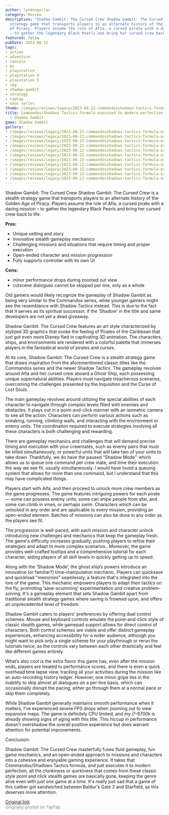 ```yaml
---
author: lyndonguitar
category: Review
description: 'Shadow Gambit: The Cursed Crew Shadow Gambit: The Cursed Crew is a stealth
  strategy game that transports players to an alternate history of the Golden Age
  of Piracy. Players assume the role of Afia, a cursed pirate with a daring mission
  – to gather the legendary Black Pearls and bring her cursed crew back to life.'
featured: false
pubDate: 2023-08-22
tags:
- action
- adventure
- console
- pc
- playstation
- playstation 4
- playstation 5
- rpg
- shadow-gambit
- strategy
- taptap
- xbox series
thumb: /images/reviews/legacy/2023-08-22-commandosshadows-tactics-formula-executed-to-modern-perfection--full-review---shadow-gamb-0.avif
title: Commandos/Shadows Tactics formula executed to modern perfection | Full Review
  - Shadow Gambit
game: Shadow Gambit
gallery:
- /images/reviews/legacy/2023-08-22-commandosshadows-tactics-formula-executed-to-modern-perfection--full-review---shadow-gamb-0.avif
- /images/reviews/legacy/2023-08-22-commandosshadows-tactics-formula-executed-to-modern-perfection--full-review---shadow-gamb-1.avif
- /images/reviews/legacy/2023-08-22-commandosshadows-tactics-formula-executed-to-modern-perfection--full-review---shadow-gamb-2.avif
- /images/reviews/legacy/2023-08-22-commandosshadows-tactics-formula-executed-to-modern-perfection--full-review---shadow-gamb-3.avif
- /images/reviews/legacy/2023-08-22-commandosshadows-tactics-formula-executed-to-modern-perfection--full-review---shadow-gamb-4.avif
- /images/reviews/legacy/2023-08-22-commandosshadows-tactics-formula-executed-to-modern-perfection--full-review---shadow-gamb-5.avif
- /images/reviews/legacy/2023-08-22-commandosshadows-tactics-formula-executed-to-modern-perfection--full-review---shadow-gamb-6.avif
- /images/reviews/legacy/2023-08-22-commandosshadows-tactics-formula-executed-to-modern-perfection--full-review---shadow-gamb-7.avif
- /images/reviews/legacy/2023-08-22-commandosshadows-tactics-formula-executed-to-modern-perfection--full-review---shadow-gamb-8.avif
- /images/reviews/legacy/2023-08-22-commandosshadows-tactics-formula-executed-to-modern-perfection--full-review---shadow-gamb-9.avif
- /images/reviews/legacy/2023-08-22-commandosshadows-tactics-formula-executed-to-modern-perfection--full-review---shadow-gamb-10.avif
---
```

Shadow Gambit: The Cursed Crew
Shadow Gambit: The Cursed Crew is a stealth strategy game that transports players to an alternate history of the Golden Age of Piracy. Players assume the role of Afia, a cursed pirate with a daring mission – to gather the legendary Black Pearls and bring her cursed crew back to life.


**Pros:**
- Unique setting and story
- Innovative stealth gameplay mechanics
- Challenging missions and situations that require timing and proper execution
- Open-ended character and mission progression
- Fully supports controller with its own UI



**Cons:**
- minor performance drops during zoomed out view
- cutscene dialogues cannot be skipped per line, only as a whole


Old gamers would likely recognize the gameplay of Shadow Gambit as being very similar to the Commandos series, while younger gamers might see the resemblance with Shadow Tactics instead. This is due to the fact that it serves as its spiritual successor, if the ‘Shadow’ in the title and same developers are not yet a dead giveaway.

Shadow Gambit: The Cursed Crew features an art style characterized by stylized 3D graphics that evoke the feeling of Pirates of the Caribbean that just got even more Disney-fied in captivating 3D animation. The characters, ships, and environments are rendered with a colorful palette that immerses players in the fantastical world of pirates and curses.

At its core, Shadow Gambit: The Cursed Crew is a stealth strategy game that draws inspiration from the aforementioned classic titles like the Commandos series and the newer Shadow Tactics. The gameplay revolves around Afia and her cursed crew aboard a Ghost Ship, each possessing unique supernatural abilities. Players must navigate treacherous scenarios, overcoming the challenges presented by the Inquisition and the Curse of Lost Souls.

The main gameplay revolves around utilizing the special abilities of each character to navigate through complex levels filled with enemies and obstacles. It plays out in a point-and-click manner with an isometric camera to see all the action. Characters can perform various actions such as sneaking, running, climbing walls, and interacting with the environment or enemy units. The coordination required to execute strategies involving all these characters is both challenging and rewarding.

There are gameplay mechanics and challenges that will demand precise timing and execution with your crewmates, such as enemy pairs that must be killed simultaneously, or powerful units that will take two of your units to take down. Thankfully, we do have the paused “Shadow Mode'' which allows us to queue one command per crew mate, and time their execution the way we see fit, usually simultaneously. I would have loved a queuing system that allows for more than one command, but I understand that this may have complicated things.

Players start with Aifa, and then proceed to unlock more crew members as the game progresses. The game features intriguing powers for each pirate — some can possess enemy units, some can snipe people from afar, and some can climb in vines, or perhaps swim. Characters which can be unlocked in any order and are applicable to every mission, providing an open-ended element. Batches of missions can also be done in any order as the players see fit.

The progression is well-paced, with each mission and character unlock introducing new challenges and mechanics that keep the gameplay fresh. The game's difficulty increases gradually, pushing players to refine their strategies and adapt to more complex scenarios.. Moreover, the game provides well-crafted tooltips and a comprehensive tutorial for each character, aiding players of all skill levels in quickly getting up to speed.

Along with the ‘Shadow Mode’, the ghost ship’s powers introduce an innovative (or familiar?) time-manipulation mechanic. Players can quicksave and quickload "memories" seamlessly, a feature that's integrated into the lore of the game. This mechanic empowers players to adapt their tactics on the fly, promoting ‘save-scumming’ experimentation and creative problem-solving. It's a gameplay element that sets Shadow Gambit apart from traditional stealth strategy games where saving is frowned upon, and offers an unprecedented level of freedom.

Shadow Gambit caters to players' preferences by offering dual control schemes. Mouse and keyboard controls emulate the point-and-click style of classic stealth games, while gamepad support allows for direct control of characters. Both control schemes are viable and offer distinct gameplay experiences, enhancing accessibility for a wider audience, although you might want to pick only a single scheme for your playthrough or rerun the tutorials twice, as the controls vary between each other drastically and feel like different games entirely.

What’s also cool is the extra flavor this game has, even after the mission ends, players are treated to performance scores, and there is even a quick overhead time lapse view, tracking all your activities during the mission like an auto-recording history ledger. However, one minor gripe lies in the inability to skip almost all dialogues on a per-line basis, which can occasionally disrupt the pacing, either go through them at a normal pace or skip them completely.

While Shadow Gambit generally maintains smooth performance when it matters, I’ve experienced severe FPS drops when zooming out to view expansive maps. The game is definitely CPU limited, and my i7-8700k is already showing signs of aging with this title. This hiccup in performance doesn't overshadow the overall positive experience but does warrant attention for potential improvements.

Conclusion:

Shadow Gambit: The Cursed Crew masterfully fuses fluid gameplay, fun game mechanics, and an open-ended approach to missions and characters into a cohesive and enjoyable gaming experience. It takes that Commandos/Shadows Tactics formula, and just executes it to modern perfection, all the clunkiness or quirkiness that comes from these classic style point and click stealth games are basically gone, keeping the genre alive even with just one game at a time. It's really just sad that a game of this caliber got sandwiched between Baldur's Gate 3 and Starfield, as this deserves more attention.

[Original link](https://www.taptap.io/post/6177343)<br><span style="font-size: 0.95em; color: #888;">Originally posted on TapTap.</span>